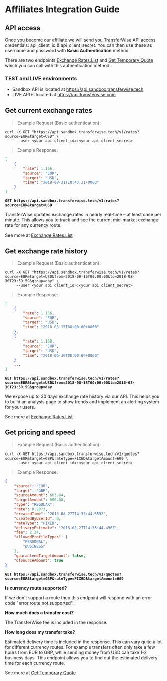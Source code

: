 # Affiliates Integration Guide

## API access

Once you become our affiliate we will send you TransferWise API access credentials: api_client_id & api_client_secret. 
You can then use these as username and password with **Basic Authentication** method.

There are two endpoints [Exchange Rates.List](#exchange-rates-list) and [Get Temporary Quote](#quotes-get-temporary-quote) which you can call with this authentication method.

### TEST and LIVE environments

* Sandbox API is located at https://api.sandbox.transferwise.tech
* LIVE API is located at https://api.transferwise.com

## Get current exchange rates

> Example Request (Basic authentication):

```shell
curl -X GET "https://api.sandbox.transferwise.tech/v1/rates?source=EUR&target=USD" \
     --user <your api client_id>:<your api client_secret> 
```

> Example Response:

```json
[
    {
        "rate": 1.166,
        "source": "EUR",
        "target": "USD",
        "time": "2018-08-31T10:43:31+0000"
    }
]
```

**`GET https://api.sandbox.transferwise.tech/v1/rates?source=EUR&target=USD`**

TransferWise updates exchange rates in nearly real-time – at least once per minute. 
This allows you to track and see the current mid-market exchange rate for any currency route. 

See more at [Exchange Rates.List](#exchange-rates-list) 

## Get exchange rate history

> Example Request (Basic authentication):

```shell
curl -X GET "https://api.sandbox.transferwise.tech/v1/rates?source=EUR&target=USD&from=2018-08-15T00:00:00&to=2018-08-30T23:59:59&group=day" \
     --user <your api client_id>:<your api client_secret> 
```

> Example Response:

```json
[
    {
        "rate": 1.166,
        "source": "EUR",
        "target": "USD",
        "time": "2018-08-15T00:00:00+0000"
    },
    {
        "rate": 1.168,
        "source": "EUR",
        "target": "USD",
        "time": "2018-06-30T00:00:00+0000"
    }
    ...
]
```

**`GET https://api.sandbox.transferwise.tech/v1/rates?source=EUR&target=USD&from=2018-08-15T00:00:00&to=2018-08-30T23:59:59&group=day`**

We expose up to 30 days exchange rate history via our API. This helps you to build an analysis page to show trends and implement an alerting system for your users.

See more at [Exchange Rates.List](#exchange-rates-list) 

## Get pricing and speed

> Example Request (Basic authentication):

```shell
curl -X GET https://api.sandbox.transferwise.tech/v1/quotes?source=EUR&target=GBP&rateType=FIXED&targetAmount=600 \
     --user <your api client_id>:<your api client_secret> 
```

> Example Response:

```json
{
    "source": "EUR",
    "target": "GBP",
    "sourceAmount": 663.84,
    "targetAmount": 600.00,
    "type": "REGULAR",
    "rate": 0.9073,
    "createdTime": "2018-08-27T14:35:44.553Z",
    "createdByUserId": 0,
    "rateType": "FIXED",
    "deliveryEstimate": "2018-08-27T14:35:44.496Z",
    "fee": 2.34,
    "allowedProfileTypes": [
        "PERSONAL",
        "BUSINESS"
    ],
    "guaranteedTargetAmount": false,
    "ofSourceAmount": true
}
```

**`GET https://api.sandbox.transferwise.tech/v1/quotes?source=EUR&target=GBP&rateType=FIXED&targetAmount=600`**

**Is currency route supported?**

If we don't support a route then this endpoint will respond with an error code "error.route.not.supported".

**How much does a transfer cost?**

The TransferWise fee is included in the response. 

**How long does my transfer take?**

Estimated delivery time is included in the response. 
This can vary quite a lot for different currency routes. For example transfers often only take a few hours from EUR to GBP, while sending money from USD can take 1-2 business days. 
This endpoint allows you to find out the estimated delivery time for each currency route.

See more at [Get Temporary Quote](#quotes-get-temporary-quote)

<br /><br /><br /><br /><br /><br /><br /><br />